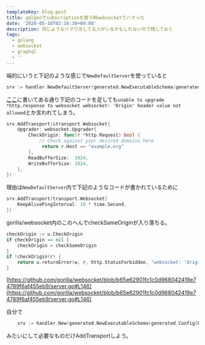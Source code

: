 ```yaml
---
templateKey: blog-post
title: gqlgenでsubscriptionを使う時websocketでハマった
date: '2020-05-10T02:16:30+09:00'
description: 同じようなハマり方してる人がいるかもしれないので残しておく
tags:
  - golang
  - websocket
  - graphql
  - ''
---
```

端的にいうと下記のような感じで`NewDefaultServer`を使っていると
```go
srv := handler.NewDefaultServer(generated.NewExecutableSchema(generated.Config{Resolvers: &graph.Resolver{}}))
```
[ここ](https://github.com/99designs/gqlgen/blob/master/docs/content/recipes/cors.md
)に書いてある通り下記のコードを足しても`unable to upgrade *http.response to websocket websocket: 'Origin' header value not allowed`とか言われてしまう。

```go
srv.AddTransport(&transport.Websocket{
    Upgrader: websocket.Upgrader{
        CheckOrigin: func(r *http.Request) bool {
            // Check against your desired domains here
             return r.Host == "example.org"
        },
        ReadBufferSize:  1024,
        WriteBufferSize: 1024,
    },
})
```

理由は`NewDefaultServer`内で下記のようなコードが書かれているために
```go
srv.AddTransport(transport.Websocket{
    KeepAlivePingInterval: 10 * time.Second,
})
```

gorilla/websocket内のこのへんでcheckSameOriginが入り落ちる。
```go
checkOrigin := u.CheckOrigin
if checkOrigin == nil {
    checkOrigin = checkSameOrigin
}
if !checkOrigin(r) {
    return u.returnError(w, r, http.StatusForbidden, "websocket: 'Origin' header value not allowed")
}
```

[https://github.com/gorilla/websocket/blob/b65e62901fc1c0d968042419e74789f6af455eb9/server.go#L146](https://github.com/gorilla/websocket/blob/b65e62901fc1c0d968042419e74789f6af455eb9/server.go#L146)

自分で
```go
	srv := handler.New(generated.NewExecutableSchema(generated.Config{Resolvers: &graph.Resolver{}}))
```
みたいにして必要なものだけAddTransportしよう。
